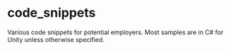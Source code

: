 # code_snippets

Various code snippets for potential employers. Most samples are in C# for Unity unless otherwise specified.
